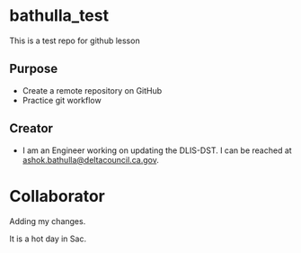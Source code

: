 # bathulla_test
This is a test repo for github lesson

## Purpose
- Create a remote repository on GitHub
- Practice git workflow

## Creator
- I am an Engineer working on updating the DLIS-DST. I can be reached at [ashok.bathulla@deltacouncil.ca.gov](mailto:ashok.bathulla@deltacouncil.ca.gov).

# Collaborator
Adding my changes.

It is a hot day in Sac. 